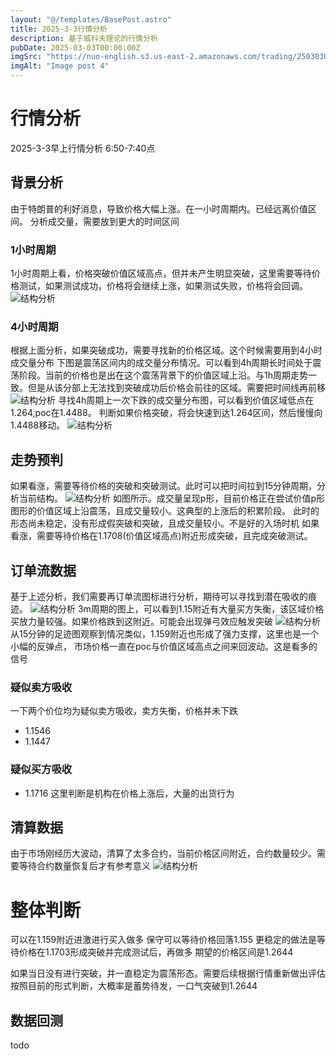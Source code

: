 ```yaml
---
layout: "@/templates/BasePost.astro"
title: 2025-3-3行情分析
description: 基于威科夫理论的行情分析
pubDate: 2025-03-03T00:00:00Z
imgSrc: "https://nuo-english.s3.us-east-2.amazonaws.com/trading/2503030650/tradingview1h.jpg"
imgAlt: "Image post 4"
---
```

# 行情分析
2025-3-3早上行情分析 6:50-7:40点
## 背景分析
由于特朗普的利好消息，导致价格大幅上涨。在一小时周期内。已经远离价值区间。
分析成交量，需要放到更大的时间区间
### 1小时周期
1小时周期上看，价格突破价值区域高点，但并未产生明显突破，这里需要等待价格测试，如果测试成功，价格将会继续上涨，如果测试失败，价格将会回调。
![结构分析](https://nuo-english.s3.us-east-2.amazonaws.com/trading/2503030650/tradingview1h.jpg)
### 4小时周期
根据上面分析，如果突破成功，需要寻找新的价格区域。这个时候需要用到4小时成交量分布
下图是震荡区间内的成交量分布情况。可以看到4h周期长时间处于震荡阶段。当前的价格也是出在这个震荡背景下的价值区域上沿。与1h周期走势一致。但是从该分部上无法找到突破成功后价格会前往的区域。需要把时间线再前移
![结构分析](https://nuo-english.s3.us-east-2.amazonaws.com/trading/2503030650/tradingview4h.jpg)
寻找4h周期上一次下跌的成交量分布图，可以看到价值区域低点在1.264,poc在1.4488。
判断如果价格突破，将会快速到达1.264区间，然后慢慢向1.4488移动。
![结构分析](https://nuo-english.s3.us-east-2.amazonaws.com/trading/2503030650/tradingview4h_2.jpg)
## 走势预判
如果看涨，需要等待价格的突破和突破测试。此时可以把时间拉到15分钟周期，分析当前结构。
![结构分析](https://nuo-english.s3.us-east-2.amazonaws.com/trading/2503030650/tradingview15m.jpg)
如图所示。成交量呈现p形，目前价格正在尝试价值p形图形的价值区域上沿震荡，且成交量较小。这典型的上涨后的积累阶段。
此时的形态尚未稳定，没有形成假突破和突破，且成交量较小。不是好的入场时机
如果看涨，需要等待价格在1.1708(价值区域高点)附近形成突破，且完成突破测试。
## 订单流数据
基于上述分析，我们需要再订单流图标进行分析，期待可以寻找到潜在吸收的痕迹。
![结构分析](https://nuo-english.s3.us-east-2.amazonaws.com/trading/2503030650/tradinglite3m.jpg)
3m周期的图上，可以看到1.15附近有大量买方失衡，该区域价格买放力量较强。如果价格跌到这附近。可能会出现弹弓效应触发突破
![结构分析](https://nuo-english.s3.us-east-2.amazonaws.com/trading/2503030650/tradinglite15m.jpg)
从15分钟的足迹图观察到情况类似，1.159附近也形成了强力支撑，这里也是一个小幅的反弹点，
市场价格一直在poc与价值区域高点之间来回波动。这是看多的信号
### 疑似卖方吸收
一下两个价位均为疑似卖方吸收，卖方失衡，价格并未下跌
- 1.1546
- 1.1447
### 疑似买方吸收
- 1.1716
这里判断是机构在价格上涨后，大量的出货行为
## 清算数据
由于市场刚经历大波动，清算了太多合约，当前价格区间附近，合约数量较少。需要等待合约数量恢复后才有参考意义
![结构分析](https://nuo-english.s3.us-east-2.amazonaws.com/trading/2503030650/liquidation.jpg)
# 整体判断
可以在1.159附近进激进行买入做多
保守可以等待价格回落1.155
更稳定的做法是等待价格在1.1703形成突破并完成测试后，再做多
期望的价格区间是1.2644

如果当日没有进行突破，并一直稳定为震荡形态。需要后续根据行情重新做出评估
按照目前的形式判断，大概率是蓄势待发，一口气突破到1.2644
## 数据回测
todo



